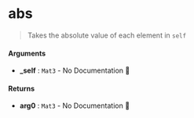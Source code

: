# abs

>  Takes the absolute value of each element in `self`

#### Arguments

- **\_self** : `Mat3` \- No Documentation 🚧

#### Returns

- **arg0** : `Mat3` \- No Documentation 🚧